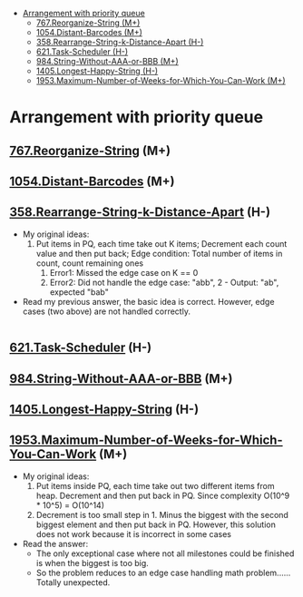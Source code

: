 - [Arrangement with priority queue](#arrangement-with-priority-queue)
  - [767.Reorganize-String \(M+\)](#767reorganize-string-m)
  - [1054.Distant-Barcodes \(M+\)](#1054distant-barcodes-m)
  - [358.Rearrange-String-k-Distance-Apart \(H-\)](#358rearrange-string-k-distance-apart-h-)
  - [621.Task-Scheduler \(H-\)](#621task-scheduler-h-)
  - [984.String-Without-AAA-or-BBB \(M+\)](#984string-without-aaa-or-bbb-m)
  - [1405.Longest-Happy-String \(H-\)](#1405longest-happy-string-h-)
  - [1953.Maximum-Number-of-Weeks-for-Which-You-Can-Work \(M+\)](#1953maximum-number-of-weeks-for-which-you-can-work-m)

# Arrangement with priority queue
## [767.Reorganize-String](https://github.com/wisdompeak/LeetCode/tree/master/Greedy/767.Reorganize-String) \(M+\)  
## [1054.Distant-Barcodes](https://github.com/wisdompeak/LeetCode/tree/master/Greedy/1054.Distant-Barcodes) \(M+\)  
## [358.Rearrange-String-k-Distance-Apart](https://github.com/wisdompeak/LeetCode/tree/master/Priority_Queue/358.Rearrange-String-k-Distance-Apart) \(H-\)  
* My original ideas:
  1. Put items in PQ, each time take out K items; Decrement each count value and then put back; Edge condition: Total number of items in count, count remaining ones
     1. Error1: Missed the edge case on K == 0
     2. Error2: Did not handle the edge case: "abb", 2 - Output: "ab", expected "bab"
* Read my previous answer, the basic idea is correct. However, edge cases (two above) are not handled correctly. 

```py

```

## [621.Task-Scheduler](https://github.com/wisdompeak/LeetCode/tree/master/Priority_Queue/621.Task-Scheduler) \(H-\)  
## [984.String-Without-AAA-or-BBB](https://github.com/wisdompeak/LeetCode/tree/master/Greedy/984.String-Without-AAA-or-BBB) \(M+\)  
## [1405.Longest-Happy-String](https://github.com/wisdompeak/LeetCode/tree/master/Greedy/1405.Longest-Happy-String) \(H-\)  

## [1953.Maximum-Number-of-Weeks-for-Which-You-Can-Work](https://github.com/wisdompeak/LeetCode/tree/master/Priority_Queue/1953.Maximum-Number-of-Weeks-for-Which-You-Can-Work) \(M+\)
* My original ideas: 
  1. Put items inside PQ, each time take out two different items from heap. Decrement and then put back in PQ. Since complexity O(10^9 * 10^5) = O(10^14)
  2. Decrement is too small step in 1. Minus the biggest with the second biggest element and then put back in PQ. However, this solution does not work because it is incorrect in some cases
* Read the answer: 
  * The only exceptional case where not all milestones could be finished is when the biggest is too big. 
  * So the problem reduces to an edge case handling math problem...... Totally unexpected.
